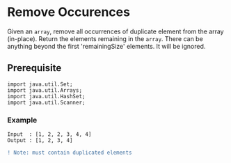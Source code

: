 # Remove Occurences
Given an `array`, remove all occurrences of duplicate element from the array (in-place). Return the elements remaining in the `array`. There can be anything beyond the first 'remainingSize' elements. It will be ignored.
## Prerequisite
```
import java.util.Set;
import java.util.Arrays;
import java.util.HashSet;
import java.util.Scanner;
```
### Example
```
Input  : [1, 2, 2, 3, 4, 4]
Output : [1, 2, 3, 4]
```
```diff
! Note: must contain duplicated elements
```